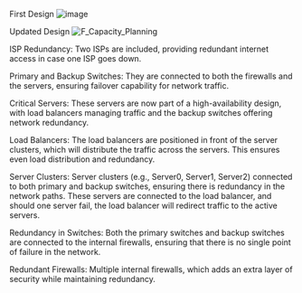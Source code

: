 First Design
![image](https://github.com/user-attachments/assets/28218466-6b8b-4cac-baf2-3391dea627b4)


Updated Design
![F_Capacity_Planning](https://github.com/user-attachments/assets/7115bb04-d1c3-483e-a254-d82ff3a8a0de)

ISP Redundancy: Two ISPs are included, providing redundant internet access in case one ISP goes down.

Primary and Backup Switches: 
They are connected to both the firewalls and the servers, ensuring failover capability for network traffic.

Critical Servers: 
These servers are now part of a high-availability design, with load balancers managing traffic and the backup switches offering network redundancy.

Load Balancers:
The load balancers are positioned in front of the server clusters, which will distribute the traffic across the servers. This ensures even load distribution and redundancy.

Server Clusters:
Server clusters (e.g., Server0, Server1, Server2) connected to both primary and backup switches, ensuring there is redundancy in the network paths.
These servers are connected to the load balancer, and should one server fail, the load balancer will redirect traffic to the active servers.

Redundancy in Switches:
Both the primary switches and backup switches are connected to the internal firewalls, ensuring that there is no single point of failure in the network.

Redundant Firewalls:
Multiple internal firewalls, which adds an extra layer of security while maintaining redundancy.
